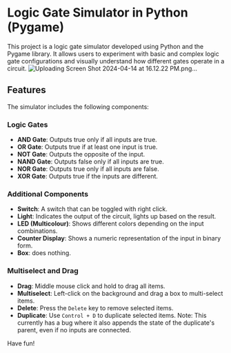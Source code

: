 # Logic Gate Simulator in Python (Pygame)

This project is a logic gate simulator developed using Python and the Pygame library. It allows users to experiment with basic and complex logic gate configurations and visually understand how different gates operate in a circuit.
![Uploading Screen Shot 2024-04-14 at 16.12.22 PM.png…]()

## Features

The simulator includes the following components:

### Logic Gates

- **AND Gate**: Outputs true only if all inputs are true.
- **OR Gate**: Outputs true if at least one input is true.
- **NOT Gate**: Outputs the opposite of the input.
- **NAND Gate**: Outputs false only if all inputs are true.
- **NOR Gate**: Outputs true only if all inputs are false.
- **XOR Gate**: Outputs true if the inputs are different.

### Additional Components

- **Switch**: A switch that can be toggled with right click.
- **Light**: Indicates the output of the circuit, lights up based on the result.
- **LED (Multicolour)**: Shows different colors depending on the input combinations.
- **Counter Display**: Shows a numeric representation of the input in binary form.
- **Box**: does nothing.

### Multiselect and Drag

- **Drag**: Middle mouse click and hold to drag all items.
- **Multiselect**: Left-click on the background and drag a box to multi-select items.
- **Delete**: Press the `Delete` key to remove selected items.
- **Duplicate**: Use `Control + D` to duplicate selected items. Note: This currently has a bug where it also appends the state of the duplicate's parent, even if no inputs are connected.

Have fun!
